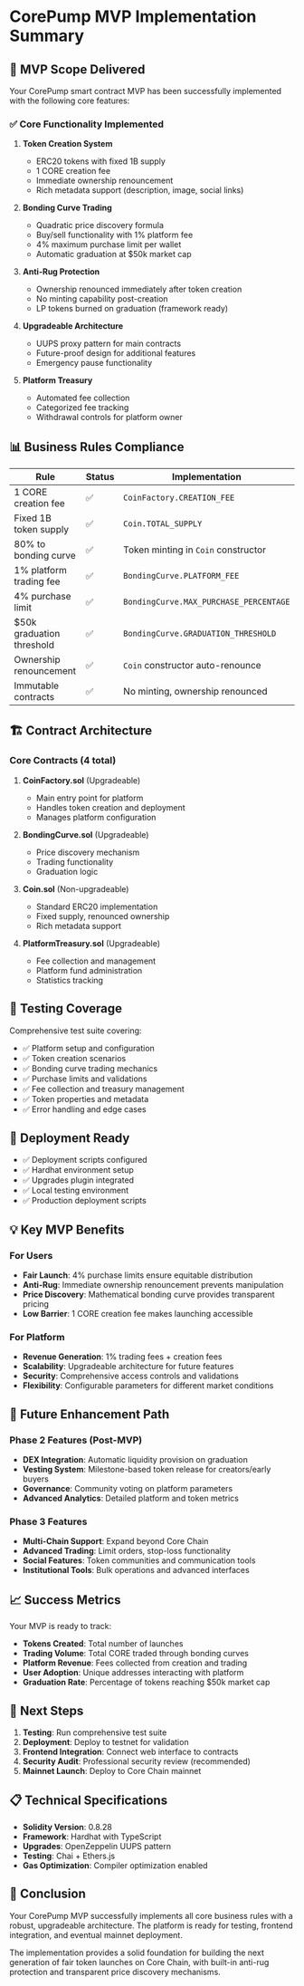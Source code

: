 # CorePump MVP Implementation Summary

## 🎯 MVP Scope Delivered

Your CorePump smart contract MVP has been successfully implemented with the following core features:

### ✅ Core Functionality Implemented

1. **Token Creation System**
   - ERC20 tokens with fixed 1B supply
   - 1 CORE creation fee
   - Immediate ownership renouncement
   - Rich metadata support (description, image, social links)

2. **Bonding Curve Trading**
   - Quadratic price discovery formula
   - Buy/sell functionality with 1% platform fee
   - 4% maximum purchase limit per wallet
   - Automatic graduation at $50k market cap

3. **Anti-Rug Protection**
   - Ownership renounced immediately after token creation
   - No minting capability post-creation
   - LP tokens burned on graduation (framework ready)

4. **Upgradeable Architecture**
   - UUPS proxy pattern for main contracts
   - Future-proof design for additional features
   - Emergency pause functionality

5. **Platform Treasury**
   - Automated fee collection
   - Categorized fee tracking
   - Withdrawal controls for platform owner

## 📊 Business Rules Compliance

| Rule | Status | Implementation |
|------|--------|----------------|
| 1 CORE creation fee | ✅ | `CoinFactory.CREATION_FEE` |
| Fixed 1B token supply | ✅ | `Coin.TOTAL_SUPPLY` |
| 80% to bonding curve | ✅ | Token minting in `Coin` constructor |
| 1% platform trading fee | ✅ | `BondingCurve.PLATFORM_FEE` |
| 4% purchase limit | ✅ | `BondingCurve.MAX_PURCHASE_PERCENTAGE` |
| $50k graduation threshold | ✅ | `BondingCurve.GRADUATION_THRESHOLD` |
| Ownership renouncement | ✅ | `Coin` constructor auto-renounce |
| Immutable contracts | ✅ | No minting, ownership renounced |

## 🏗 Contract Architecture

### Core Contracts (4 total)

1. **CoinFactory.sol** (Upgradeable)
   - Main entry point for platform
   - Handles token creation and deployment
   - Manages platform configuration

2. **BondingCurve.sol** (Upgradeable)
   - Price discovery mechanism
   - Trading functionality
   - Graduation logic

3. **Coin.sol** (Non-upgradeable)
   - Standard ERC20 implementation
   - Fixed supply, renounced ownership
   - Rich metadata support

4. **PlatformTreasury.sol** (Upgradeable)
   - Fee collection and management
   - Platform fund administration
   - Statistics tracking

## 🧪 Testing Coverage

Comprehensive test suite covering:
- ✅ Platform setup and configuration
- ✅ Token creation scenarios
- ✅ Bonding curve trading mechanics
- ✅ Purchase limits and validations
- ✅ Fee collection and treasury management
- ✅ Token properties and metadata
- ✅ Error handling and edge cases

## 🚀 Deployment Ready

- ✅ Deployment scripts configured
- ✅ Hardhat environment setup
- ✅ Upgrades plugin integrated
- ✅ Local testing environment
- ✅ Production deployment scripts

## 💡 Key MVP Benefits

### For Users
- **Fair Launch**: 4% purchase limits ensure equitable distribution
- **Anti-Rug**: Immediate ownership renouncement prevents manipulation
- **Price Discovery**: Mathematical bonding curve provides transparent pricing
- **Low Barrier**: 1 CORE creation fee makes launching accessible

### For Platform
- **Revenue Generation**: 1% trading fees + creation fees
- **Scalability**: Upgradeable architecture for future features
- **Security**: Comprehensive access controls and validations
- **Flexibility**: Configurable parameters for different market conditions

## 🔄 Future Enhancement Path

### Phase 2 Features (Post-MVP)
- **DEX Integration**: Automatic liquidity provision on graduation
- **Vesting System**: Milestone-based token release for creators/early buyers
- **Governance**: Community voting on platform parameters
- **Advanced Analytics**: Detailed platform and token metrics

### Phase 3 Features
- **Multi-Chain Support**: Expand beyond Core Chain
- **Advanced Trading**: Limit orders, stop-loss functionality
- **Social Features**: Token communities and communication tools
- **Institutional Tools**: Bulk operations and advanced interfaces

## 📈 Success Metrics

Your MVP is ready to track:
- **Tokens Created**: Total number of launches
- **Trading Volume**: Total CORE traded through bonding curves
- **Platform Revenue**: Fees collected from creation and trading
- **User Adoption**: Unique addresses interacting with platform
- **Graduation Rate**: Percentage of tokens reaching $50k market cap

## 🔧 Next Steps

1. **Testing**: Run comprehensive test suite
2. **Deployment**: Deploy to testnet for validation
3. **Frontend Integration**: Connect web interface to contracts
4. **Security Audit**: Professional security review (recommended)
5. **Mainnet Launch**: Deploy to Core Chain mainnet

## 📋 Technical Specifications

- **Solidity Version**: 0.8.28
- **Framework**: Hardhat with TypeScript
- **Upgrades**: OpenZeppelin UUPS pattern
- **Testing**: Chai + Ethers.js
- **Gas Optimization**: Compiler optimization enabled

## 🎉 Conclusion

Your CorePump MVP successfully implements all core business rules with a robust, upgradeable architecture. The platform is ready for testing, frontend integration, and eventual mainnet deployment.

The implementation provides a solid foundation for building the next generation of fair token launches on Core Chain, with built-in anti-rug protection and transparent price discovery mechanisms.
